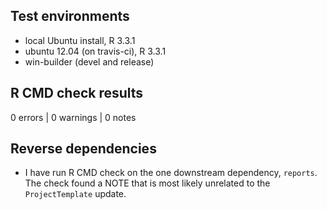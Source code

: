 ## Test environments
* local Ubuntu install, R 3.3.1
* ubuntu 12.04 (on travis-ci), R 3.3.1
* win-builder (devel and release)

## R CMD check results

0 errors | 0 warnings | 0 notes

## Reverse dependencies

* I have run R CMD check on the one downstream dependency, `reports`. The check
  found a NOTE that is most likely unrelated to the `ProjectTemplate` update.
